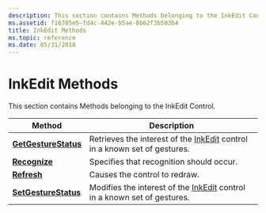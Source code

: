 ```yaml
---
description: This section contains Methods belonging to the InkEdit Control.
ms.assetid: f16785e5-fd4c-442e-b5ae-8b62f3b503b4
title: InkEdit Methods
ms.topic: reference
ms.date: 05/31/2018
---
```


# InkEdit Methods

This section contains Methods belonging to the InkEdit Control.



| Method                                               | Description                                                                                                           |
|------------------------------------------------------|-----------------------------------------------------------------------------------------------------------------------|
| [**GetGestureStatus**](/windows/desktop/api/inked/nf-inked-iinkedit-getgesturestatus) | Retrieves the interest of the [InkEdit](inkedit-control-reference.md) control in a known set of gestures.<br/> |
| [**Recognize**](/windows/desktop/api/inked/nf-inked-iinkedit-recognize)               | Specifies that recognition should occur.<br/>                                                                   |
| [**Refresh**](/windows/desktop/api/inked/nf-inked-iinkedit-refresh)                   | Causes the control to redraw.<br/>                                                                              |
| [**SetGestureStatus**](/windows/desktop/api/inked/nf-inked-iinkedit-setgesturestatus) | Modifies the interest of the [InkEdit](inkedit-control-reference.md) control in a known set of gestures.<br/>  |



 

 

 




